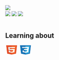 <div>
  <a href="https://github.com/keepozin">
  <img height="180em" src="https://github-readme-stats.vercel.app/api?username=keepozin&show_icons=true&theme=dracula&include_all_commits=true&count_private=true"/>
</div>
  
  
  <div> 
  <a href="https://instagram.com/vitogoddard" target="_blank"><img src="https://img.shields.io/badge/-Instagram-%23E4405F?style=for-the-badge&logo=instagram&logoColor=white" target="_blank"></a>
  <a href = "mailto:victorg17@live.com"><img src="https://img.shields.io/badge/Outlook-0078D4?style=for-the-badge&logo=microsoft-outlook&logoColor=white" target="_blank"></a>
  <a href="https://www.linkedin.com/in/victor-goddard-009945208/" target="_blank"><img src="https://img.shields.io/badge/-LinkedIn-%230077B5?style=for-the-badge&logo=linkedin&logoColor=white" target="_blank"></a>
  </div>
 
  <div style="display: inline_block"><br>
    <h2><strong>Learning about</strong></h2>
  <img align="center" height="30" width="40" src="https://raw.githubusercontent.com/devicons/devicon/master/icons/html5/html5-original.svg">
  <img align="center" height="30" width="40" src="https://raw.githubusercontent.com/devicons/devicon/master/icons/css3/css3-original.svg">
  </div>

 
  
 
